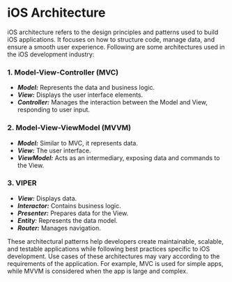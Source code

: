 # iOS Architecture
iOS architecture refers to the design principles and patterns used to build iOS applications. It focuses on how to structure code, manage data, and ensure a smooth user experience. Following are some architectures used in the iOS development industry:

### 1. Model-View-Controller (MVC)
- _**Model:**_ Represents the data and business logic.
- _**View:**_ Displays the user interface elements.
- _**Controller:**_ Manages the interaction between the Model and View, responding to user input.

### 2. Model-View-ViewModel (MVVM)
- _**Model:**_ Similar to MVC, it represents data.
- _**View:**_ The user interface.
- _**ViewModel:**_ Acts as an intermediary, exposing data and commands to the View.

### 3. VIPER
- _**View:**_ Displays data.
- _**Interactor:**_ Contains business logic.
- _**Presenter:**_ Prepares data for the View.
- _**Entity**:_ Represents the data model.
- _**Router:**_ Manages navigation.
  
These architectural patterns help developers create maintainable, scalable, and testable applications while following best practices specific to iOS development. Use cases of these architectures may vary according to the requirements of the application. For example, MVC is used for simple apps, while MVVM is considered when the app is large and complex.
